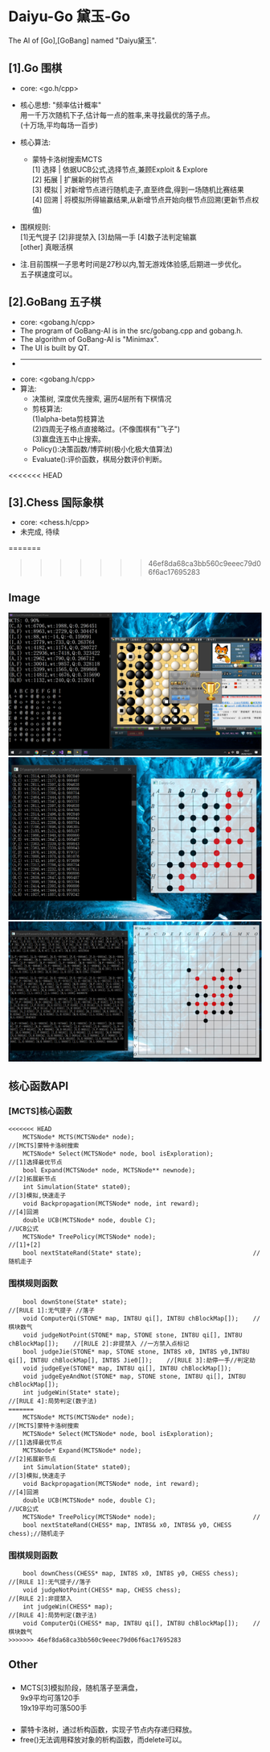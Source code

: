 # Daiyu-Go	黛玉-Go 
The AI of [Go],[GoBang] named "Daiyu黛玉".
## [1].Go 围棋  
* core: <go.h/cpp>
* 核心思想: "频率估计概率"  
           用一千万次随机下子,估计每一点的胜率,来寻找最优的落子点。  
		   (十万场,平均每场一百步)  
* 核心算法:  
	* 蒙特卡洛树搜索MCTS  
		[1] 选择 | 依据UCB公式,选择节点,兼顾Exploit & Explore  
		[2] 拓展 | 扩展新的树节点  
		[3] 模拟 | 对新增节点进行随机走子,直至终盘,得到一场随机比赛结果  
		[4] 回溯 | 将模拟所得输赢结果,从新增节点开始向根节点回溯(更新节点权值)  
* 围棋规则:  
    [1]无气提子 [2]非提禁入 [3]劫隔一手 [4]数子法判定输赢  
	[other] 真眼活棋  

* 注.目前围棋一子思考时间是27秒以内,暂无游戏体验感,后期进一步优化。  
     五子棋速度可以。  

## [2].GoBang 五子棋  
* core: <gobang.h/cpp>  
* The program of GoBang-AI is in the src/gobang.cpp and gobang.h.   
* The algorithm of GoBang-AI is "Minimax".  
* The UI is built by QT.  
* ------------------  
* core: <gobang.h/cpp>  
* 算法:  
	* 决策树, 深度优先搜索, 遍历4层所有下棋情况
	* 剪枝算法:   
		(1)alpha-beta剪枝算法   
		(2)四周无子格点直接略过。(不像围棋有"飞子")   
		(3)赢盘连五中止搜索。   
	* Policy():决策函数/博弈树(极小化极大值算法)  
	* Evaluate():评价函数，棋局分数评价判断。 

<<<<<<< HEAD
## [3].Chess 国际象棋
* core: <chess.h/cpp>  
* 未完成, 待续

=======
>>>>>>> 46ef8da68ca3bb560c9eeec79d06f6ac17695283
## Image
![Image text](https://github.com/LiGuer/Daiyu-Go/blob/master/contest/vs%E9%87%8E%E7%8B%90%E4%B8%AD%E4%B8%8B12%E7%BA%A7.png)  
![Image text](https://github.com/LiGuer/Daiyu-Go/blob/master/contest/20201122182136.png)  
![Image text](https://github.com/LiGuer/Daiyu-Go/blob/master/contest/20201122183254.png)  

## 核心函数API  
### [MCTS]核心函数  
```
<<<<<<< HEAD
	MCTSNode* MCTS(MCTSNode* node);									//[MCTS]蒙特卡洛树搜索
	MCTSNode* Select(MCTSNode* node, bool isExploration);			//[1]选择最优节点
	bool Expand(MCTSNode* node, MCTSNode** newnode);				//[2]拓展新节点
	int Simulation(State* state0);									//[3]模拟,快速走子
	void Backpropagation(MCTSNode* node, int reward);				//[4]回溯
	double UCB(MCTSNode* node, double C);							//UCB公式
	MCTSNode* TreePolicy(MCTSNode* node);							//[1]+[2]
	bool nextStateRand(State* state);								//随机走子
```
### 围棋规则函数  
```
	bool downStone(State* state);									//[RULE 1]:无气提子 //落子
	void ComputerQi(STONE* map, INT8U qi[], INT8U chBlockMap[]);	//棋块数气
	void judgeNotPoint(STONE* map, STONE stone, INT8U qi[], INT8U chBlockMap[]);	//[RULE 2]:非提禁入 //一方禁入点标记
	bool judgeJie(STONE* map, STONE stone, INT8S x0, INT8S y0,INT8U qi[], INT8U chBlockMap[], INT8S Jie0[]);	//[RULE 3]:劫停一手//判定劫
	void judgeEye(STONE* map, INT8U qi[], INT8U chBlockMap[]);
	void judgeEyeAndNot(STONE* map, STONE stone, INT8U qi[], INT8U chBlockMap[]);
	int judgeWin(State* state);										//[RULE 4]:局势判定(数子法)
=======
	MCTSNode* MCTS(MCTSNode* node);									//[MCTS]蒙特卡洛树搜索  
	MCTSNode* Select(MCTSNode* node, bool isExploration);			//[1]选择最优节点  
	MCTSNode* Expand(MCTSNode* node);								//[2]拓展新节点  
	int Simulation(State* state0);									//[3]模拟,快速走子  
	void Backpropagation(MCTSNode* node, int reward);				//[4]回溯  
    double UCB(MCTSNode* node, double C);							//UCB公式  
	MCTSNode* TreePolicy(MCTSNode* node);							//  
	bool nextStateRand(CHESS* map, INT8S& x0, INT8S& y0, CHESS chess);//随机走子  
```
### 围棋规则函数  
```
	bool downChess(CHESS* map, INT8S x0, INT8S y0, CHESS chess);	//[RULE 1]:无气提子//落子  
	void judgeNotPoint(CHESS* map, CHESS chess);					//[RULE 2]:非提禁入  
	int judgeWin(CHESS* map);										//[RULE 4]:局势判定(数子法)  
	void ComputerQi(CHESS* map, INT8U qi[], INT8U chBlockMap[]);	//棋块数气  
>>>>>>> 46ef8da68ca3bb560c9eeec79d06f6ac17695283
```
  
## Other    
###  
* MCTS[3]模拟阶段，随机落子至满盘，  
9x9平均可落120手  
19x19平均可落500手  
  
###   
* 蒙特卡洛树，通过析构函数，实现子节点内存递归释放。  
* free()无法调用释放对象的析构函数，而delete可以。  

